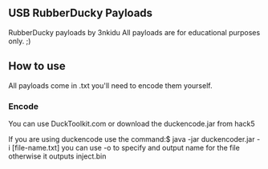 ## USB RubberDucky Payloads

RubberDucky payloads by 3nkidu
All payloads are for educational purposes only. ;)

## How to use

All payloads come in .txt you'll need to encode them yourself.

### Encode

You can use DuckToolkit.com or download the duckencode.jar from hack5

If you are using duckencode use the command:$ java -jar duckencoder.jar -i [file-name.txt]
you can use -o to specify and output name for the file otherwise it outputs inject.bin
